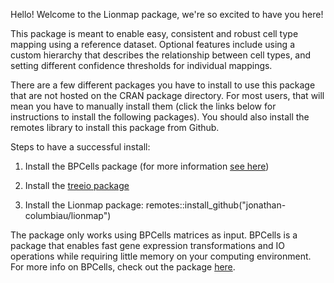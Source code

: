 



Hello! Welcome to the Lionmap package, we're so excited to have you here!

This package is meant to enable easy, consistent and robust cell type mapping using a reference dataset. Optional features include using a custom hierarchy that describes the relationship between cell types, and setting different confidence thresholds for individual mappings.

There are a few different packages you have to install to use this package that are not hosted on the CRAN package directory. For most users, that will mean you have to manually install them (click the links below for instructions to install the following packages). You should also install the remotes library to install this package from Github.

Steps to have a successful install:

1)  Install the BPCells package (for more information [see here](https://bnprks.github.io/BPCells/))

2)  Install the [treeio package](https://bioconductor.org/packages/release/bioc/html/treeio.html)

3)  Install the Lionmap package: remotes::install_github("jonathan-columbiau/lionmap")

The package only works using BPCells matrices as input. BPCells is a package that enables fast gene expression transformations and IO operations while requiring little memory on your computing environment. For more info on BPCells, check out the package [here](https://bnprks.github.io/BPCells/).
